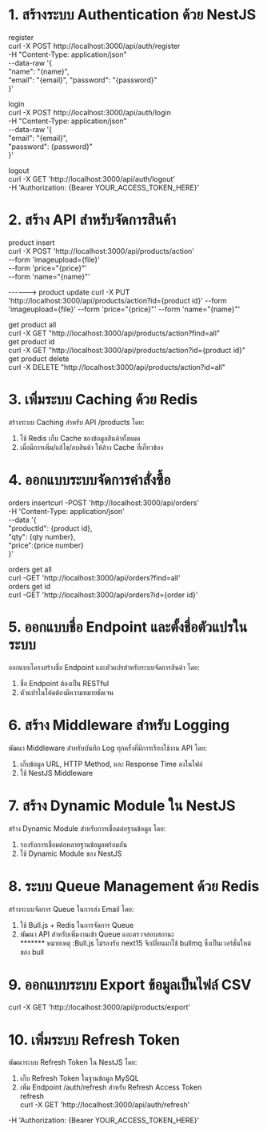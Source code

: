 # 1. สร้างระบบ Authentication ด้วย NestJS
register <br>
curl -X POST http://localhost:3000/api/auth/register <br>
-H "Content-Type: application/json" <br>
--data-raw '{ <br>
  "name": "{name}", <br>
  "email": "{email}",
  "password": "{password}" <br>
}' <br>

login <br>
curl -X POST http://localhost:3000/api/auth/login <br>
-H "Content-Type: application/json" <br>
--data-raw '{<br>
  "email": "{email}", <br>
  "password": {password}" <br>
}' <br>

logout <br>
curl -X GET 'http://localhost:3000/api/auth/logout' <br>
-H 'Authorization: {Bearer YOUR_ACCESS_TOKEN_HERE}' <br>


# 2. สร้าง API สำหรับจัดการสินค้า
product insert <br>
curl -X POST 'http://localhost:3000/api/products/action' <br>
--form 'imageupload={file}' <br>
--form 'price="{price}"' <br>
--form 'name="{name}"' <br>

------> product update
curl -X PUT 'http://localhost:3000/api/products/action?id={product id}'
--form 'imageupload={file}'
--form 'price="{price}"'
--form 'name="{name}"'

get product all <br>
curl -X GET "http://localhost:3000/api/products/action?find=all" <br>
get product id <br>
curl -X GET "http://localhost:3000/api/products/action?id={product id}" <br>
get product delete <br>
curl -X DELETE "http://localhost:3000/api/products/action?id=all" <br>


# 3. เพิ่มระบบ Caching ด้วย Redis
สร้างระบบ Caching สำหรับ API /products โดย: <br>
1. ใช้ Redis เก็บ Cache ของข้อมูลสินค้าทั้งหมด <br>
2. เมื่อมีการเพิ่ม/แก้ไข/ลบสินค้า ให้ล้าง Cache ที่เกี่ยวข้อง <br>


# 4. ออกแบบระบบจัดการคำสั่งซื้อ
orders insertcurl -POST 'http://localhost:3000/api/orders' <br>
-H 'Content-Type: application/json' <br>
--data '{ <br>
  "productId": {product id}, <br>
  "qty": {qty number}, <br>
  "price":{price number} <br>
}' <br>

orders get all <br>
curl -GET 'http://localhost:3000/api/orders?find=all' <br>
orders get id <br>
curl -GET 'http://localhost:3000/api/orders?id={order id}' <br>


# 5. ออกแบบชื่อ Endpoint และตั้งชื่อตัวแปรในระบบ 
ออกแบบโครงสร้างชื่อ Endpoint และตัวแปรสำหรับระบบจัดการสินค้า โดย: <br>
1. ชื่อ Endpoint ต้องเป็น RESTful <br>
2. ตัวแปรในโค้ดต้องมีความหมายชัดเจน <br>


# 6. สร้าง Middleware สำหรับ Logging
พัฒนา Middleware สำหรับบันทึก Log ทุกครั้งที่มีการเรียกใช้งาน API โดย: <br>
1. เก็บข้อมูล URL, HTTP Method, และ Response Time ลงในไฟล์ <br>
2. ใช้ NestJS Middleware <br>


# 7. สร้าง Dynamic Module ใน NestJS 
สร้าง Dynamic Module สำหรับการเชื่อมต่อฐานข้อมูล โดย: <br>
1. รองรับการเชื่อมต่อหลายฐานข้อมูลพร้อมกัน <br>
2. ใช้ Dynamic Module ของ NestJS <br>

# 8. ระบบ Queue Management ด้วย Redis
สร้างระบบจัดการ Queue ในการส่ง Email โดย: <br>
1. ใช้ Bull.js + Redis ในการจัดการ Queue <br>
2. พัฒนา API สำหรับเพิ่มงานเข้า Queue และตรวจสอบสถานะ <br>
******* หมายเหตุ :Bull.js ไม่รองรับ next15 จึเปลี่ยนมาใช้ bullmq ซึ่งเป็นเวอร์ชั่นใหม่ของ bull <br>

# 9. ออกแบบระบบ Export ข้อมูลเป็นไฟล์ CSV
curl -X GET 'http://localhost:3000/api/products/export' <br>

# 10. เพิ่มระบบ Refresh Token
พัฒนาระบบ Refresh Token ใน NestJS โดย: <br>
1. เก็บ Refresh Token ในฐานข้อมูล MySQL <br>
2. เพิ่ม Endpoint /auth/refresh สำหรับ Refresh Access Token <br>
refresh <br>
curl -X GET 'http://localhost:3000/api/auth/refresh' <br>

-H 'Authorization: {Bearer YOUR_ACCESS_TOKEN_HERE}'
